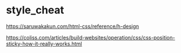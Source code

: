 # style_cheat

https://saruwakakun.com/html-css/reference/h-design

https://coliss.com/articles/build-websites/operation/css/css-position-sticky-how-it-really-works.html
